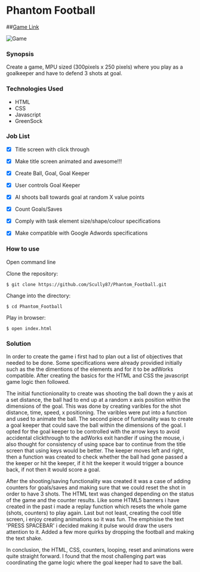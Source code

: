 Phantom Football
=======================

##[Game Link](https://phantom-football.herokuapp.com/)

![Game](https://s3-eu-west-1.amazonaws.com/phantomfootball/Phantom-Football_Title-v1.jpg?X-Amz-Date=20160711T215638Z&X-Amz-Expires=300&X-Amz-Algorithm=AWS4-HMAC-SHA256&X-Amz-Signature=5acb0844797ae8cd1eacf5a07cf9a3c4f347448f3aaa78514bd8e1c7530012c6&X-Amz-Credential=ASIAJGNIYQMXIUDQLJCQ/20160711/eu-west-1/s3/aws4_request&X-Amz-SignedHeaders=Host&x-amz-security-token=FQoDYXdzEDUaDK4IBopnNhyDj1M1byLHAap/60Azkty9Jd8hyp9RXDxsI7VDAlkZSU2b0tLWmlPOLRQyu9DK81IRpIVRJbVqDP/KhU5JJ7TmHD7HPBmUk4nkSX3NVB3pzXgAc5f9TgwGGaWoUfvg1d5BNQDk9oOUQczIeF7Gj5b5tZn2mLE3kVPmlxxH8OuKxA7B/SBQ1/%2B8hNLVGUuBK4T%2BBa6qzp8QpvAcRkPrO7%2BJXI5IaRTDuQW1Q/d%2Bh6QaR1INn9UALydiD2IXSPKHqJCrj18PodxfxQilaUSnUYcoq/iPvAU%3D)

### Synopsis

Create a game, MPU sized  (300pixels x 250 pixels) where you play as a goalkeeper and have to defend 3 shots at goal.  


### Technologies Used

- HTML
- CSS
- Javascript
- GreenSock

### Job List

- [x] Title screen with click through
- [x] Make title screen animated and awesome!!!
- [x] Create Ball, Goal, Goal Keeper
- [x] User controls Goal Keeper
- [x] AI shoots ball towards goal at random X value points
- [x] Count Goals/Saves
- [x] Comply with task element size/shape/colour specifications
- [x] Make compatible with Google Adwords specifications 


### How to use

Open command line

Clone the repository:
```shell
$ git clone https://github.com/Scully87/Phantom_Football.git
```

Change into the directory:
```shell
$ cd Phantom_Football
```

Play in browser:
```shell
$ open index.html
```

### Solution
In order to create the game i first had to plan out a list of objectives that needed to be done.
Some specifications were already providied initially such as the the dimentions of the elements and for it to be adWorks compatible.
After creating the basics for the HTML and CSS the javascript game logic then followed. 

The initial functionionality to create was shooting the ball down the y axis at a set distance, the ball had to end up at a random x axis position within the dimensions of the goal.
This was done by creating varibles for the shot distance, time, speed, x positioning. The varibles were put into a function and used to animate the ball.
The second piece of funtionality was to create a goal keeper that could save the ball within the dimensions of the goal.
I opted for the goal keeper to be controlled with the arrow keys to avoid accidental clickthrough to the adWorks exit handler if using the mouse, i also thought for consistency of using space bar to continue from the title screen that using keys would be better.
The keeper moves left and right, then a function was created to check whether the ball had gone passed a the keeper or hit the keeper, if it hit the keeper it would trigger a bounce back, if not then it would score a goal.

After the shooting/saving functionality was created it was a case of adding counters for goals/saves and making sure that we could reset the shot in order to have 3 shots.
The HTML text was changed depending on the status of the game and the counter results. Like some HTML5 banners i have created in the past i made a replay function which resets the whole game (shots, counters) to play again.
Last but not least, creating the cool title screen, i enjoy creating animations so it was fun.
The emphisise the text 'PRESS SPACEBAR' i decided making it pulse would draw the users attention to it. 
Added a few more quirks by dropping the football and making the text shake.

In conclusion, the HTML, CSS, counters, looping, reset and animations were quite straight forward.
I found that the most challenging part was coordinating the game logic where the goal keeper had to save the ball.
